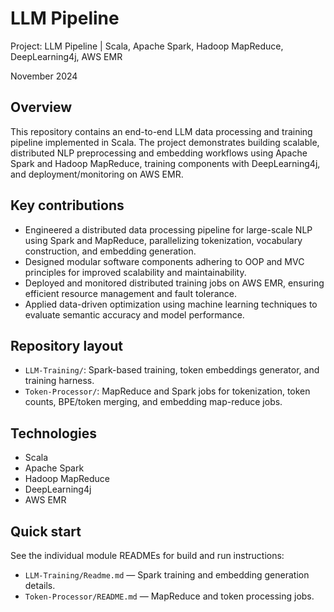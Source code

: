 # LLM Pipeline

Project: LLM Pipeline | Scala, Apache Spark, Hadoop MapReduce, DeepLearning4j, AWS EMR

November 2024

## Overview

This repository contains an end-to-end LLM data processing and training pipeline implemented in Scala. The project demonstrates building scalable, distributed NLP preprocessing and embedding workflows using Apache Spark and Hadoop MapReduce, training components with DeepLearning4j, and deployment/monitoring on AWS EMR.

## Key contributions

- Engineered a distributed data processing pipeline for large-scale NLP using Spark and MapReduce, parallelizing tokenization, vocabulary construction, and embedding generation.
- Designed modular software components adhering to OOP and MVC principles for improved scalability and maintainability.
- Deployed and monitored distributed training jobs on AWS EMR, ensuring efficient resource management and fault tolerance.
- Applied data-driven optimization using machine learning techniques to evaluate semantic accuracy and model performance.

## Repository layout

- `LLM-Training/`: Spark-based training, token embeddings generator, and training harness.
- `Token-Processor/`: MapReduce and Spark jobs for tokenization, token counts, BPE/token merging, and embedding map-reduce jobs.

## Technologies

- Scala
- Apache Spark
- Hadoop MapReduce
- DeepLearning4j
- AWS EMR

## Quick start

See the individual module READMEs for build and run instructions:

- `LLM-Training/Readme.md` — Spark training and embedding generation details.
- `Token-Processor/README.md` — MapReduce and token processing jobs.
